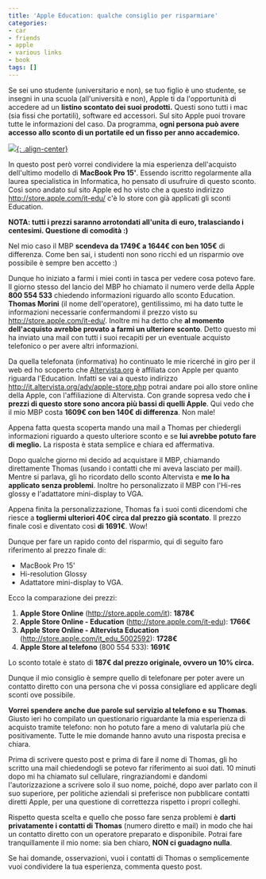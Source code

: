 ```yaml
---
title: 'Apple Education: qualche consiglio per risparmiare'
categories:
- car
- friends
- apple
- various links
- book
tags: []
---
```

Se sei uno studente (universitario e non), se tuo figlio è uno studente, se
insegni in una scuola (all'università e non), Apple ti da l'opportunità di
accedere ad un **listino scontato dei suoi prodotti.** Questi sono tutti i mac
(sia fissi che portatili), software ed accessori. Sul sito Apple puoi trovare
tutte le informazioni del caso. Da programma, **ogni persona può avere accesso
allo sconto di un portatile ed un fisso per anno accademico.**

[![]({{site.url}}/images/apple-education.png){: .align-center}]({{site.url}}/images/apple-education.png)

In questo post però vorrei condividere la mia esperienza dell'acquisto
dell'ultimo modello di **MacBook Pro 15'**. Essendo iscritto regolarmente
alla laurea specialistica in Informatica, ho pensato di usufruire di questo
sconto. Così sono andato sul sito Apple ed ho visto che a questo indirizzo
<http://store.apple.com/it-edu/> c'è lo store con già applicati gli sconti
Education.

**NOTA: tutti i prezzi saranno arrotondati all'unita di euro, tralasciando i centesimi. Questione di comodità :)**

Nel mio caso il MBP **scendeva da 1749€ a 1644€ con ben 105€** di differenza.
Come ben sai, i studenti non sono ricchi ed un risparmio ove possibile è
sempre ben accetto :)

Dunque ho iniziato a farmi i miei conti in tasca per vedere cosa potevo fare.
Il giorno stesso del lancio del MBP ho chiamato il numero verde della Apple
**800 554 533** chiedendo informazioni riguardo allo sconto Education.
**Thomas Morini** (il nome dell'operatore), gentilissimo, mi ha dato tutte le
informazioni necessarie confermandomi il prezzo visto su
<http://store.apple.com/it-edu/>. Inoltre mi ha detto che **al momento
dell'acquisto avrebbe provato a farmi un ulteriore sconto**. Detto questo mi
ha inviato una mail con tutti i suoi recapiti per un eventuale acquisto
telefonico o per avere altri informazioni.

Da quella telefonata (informativa) ho continuato le mie ricerché in giro per
il web ed ho scoperto che [Altervista.org](http://altervista.org) è affiliata
con Apple per quanto riguarda l'Education. Infatti se vai a questo indirizzo
<http://it.altervista.org/adv/apple-store.php> potrai andare poi allo store
online della Apple, con l'affiliazione di Altervista. Con grande sopresa vedo
che **i prezzi di questo store sono ancora più bassi di quelli Apple**. Qui
vedo che il mio MBP costa **1609€ con ben 140€ di differenza**. Non male!

Appena fatta questa scoperta mando una mail a Thomas per chiedergli
informazioni riguardo a questo ulteriore sconto e se **lui avrebbe potuto fare
di meglio.** La risposta è stata semplice e chiara ed affermativa.

Dopo qualche giorno mi decido ad acquistare il MBP, chiamando direttamente
Thomas (usando i contatti che mi aveva lasciato per mail). Mentre si parlava,
gli ho ricordato dello sconto Altervista e **me lo ha applicato senza
problemi**. Inoltre ho personalizzato il MBP con l'Hi-res glossy e
l'adattatore mini-display to VGA.

Appena finita la personalizzazione, Thomas fa i suoi conti dicendomi che
riesce a **togliermi ulteriori 40€ circa dal prezzo già scontato**. Il prezzo
finale così e diventato così **di 1691€**. Wow!

Dunque per fare un rapido conto del risparmio, qui di seguito faro riferimento
al prezzo finale di:

  * MacBook Pro 15'
  * Hi-resolution Glossy
  * Adattatore mini-display to VGA.

Ecco la comparazione dei prezzi:

  1. **Apple Store Online** (<http://store.apple.com/it>): **1878€**
  2. **Apple Store Online - Education** (<http://store.apple.com/it-edu>): **1766€**
  3. **Apple Store Online - Altervista Education** (<http://store.apple.com/it_edu_5002592>): **1728€**
  4. **Apple Store al telefono** (800 554 533): **1691€**
  
Lo sconto totale è stato di **187€ dal prezzo originale, ovvero un 10% circa.**

Dunque il mio consiglio è sempre quello di telefonare per poter avere un contatto diretto con una persona che vi possa consigliare ed applicare degli sconti ove possibile.

**Vorrei spendere anche due parole sul servizio al telefono e su Thomas**. Giusto ieri ho compilato un questionario riguardante la mia esperienza di acquisto tramite telefono: non ho potuto fare a meno di valutarla più che positivamente. Tutte le mie domande hanno avuto una risposta precisa e chiara.

Prima di scrivere questo post e prima di fare il nome di Thomas, gli ho
scritto una mail chiedendogli se potevo far riferimento ai suoi dati. 10
minuti dopo mi ha chiamato sul cellulare, ringraziandomi e dandomi
l'autorizzazione a scrivere solo il suo nome, poiché, dopo aver parlato con il
suo superiore, per politiche aziendali si preferisce non pubblicare contatti
diretti Apple, per una questione di correttezza rispetto i propri colleghi.

Rispetto questa scelta e quello che posso fare senza problemi è **darti
privatamente i contatti di Thomas** (numero diretto e mail) in modo che hai un
contatto diretto con un operatore preparato e disponibile. Potrai fare
tranquillamente il mio nome: sia ben chiaro, **NON ci guadagno nulla**.

Se hai domande, osservazioni, vuoi i contatti di Thomas o semplicemente vuoi
condividere la tua esperienza, commenta questo post.